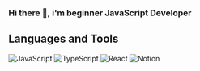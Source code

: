 ### Hi there 👋, i'm beginner JavaScript Developer

## Languages and Tools

![JavaScript](https://img.shields.io/badge/javascript-090909.svg?style=for-the-badge&logo=javascript&logoColor=white)
![TypeScript](https://img.shields.io/badge/typescript-090909.svg?style=for-the-badge&logo=typescript&logoColor=white)
![React](https://img.shields.io/badge/react-090909.svg?style=for-the-badge&logo=react&logoColor=white)
![Notion](https://img.shields.io/badge/Notion-%23000000.svg?style=for-the-badge&logo=notion&logoColor=white)


